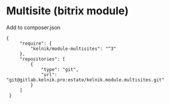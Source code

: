Multisite (bitrix module)
====================

Add to composer.json

```
{
     "require": {
         "kelnik/module-multisites": "^3"
     },
     "repositories": [
         {
             "type": "git",
             "url":  "git@gitlab.kelnik.pro:estate/kelnik.module.multisites.git"
         }
     ]
 }
 ```